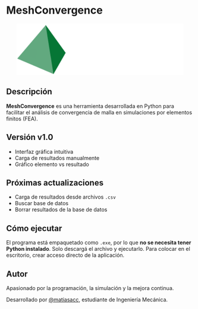 # MeshConvergence

<p align="center">
  <img src="logo.png" width="450">
</p>

## Descripción

**MeshConvergence** es una herramienta desarrollada en Python para facilitar el análisis de convergencia de malla en simulaciones por elementos finitos (FEA). 

## Versión v1.0

- Interfaz gráfica intuitiva
- Carga de resultados manualmente
- Gráfico elemento vs resultado

## Próximas actualizaciones

- Carga de resultados desde archivos `.csv`
- Buscar base de datos
- Borrar resultados de la base de datos


## Cómo ejecutar

El programa está empaquetado como `.exe`, por lo que **no se necesita tener Python instalado**. Solo descargá el archivo y ejecutarlo.
Para colocar en el escritorio, crear acceso directo de la aplicación.


## Autor
Apasionado por la programación, la simulación y la mejora continua.

Desarrollado por [@matiasacc](https://github.com/matiasacc), estudiante de Ingeniería Mecánica. 

